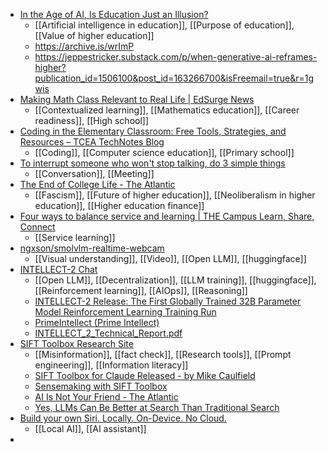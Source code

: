 - [In the Age of AI, Is Education Just an Illusion?](https://www.chronicle.com/article/in-the-age-of-ai-is-education-just-an-illusion)
	- [[Artificial intelligence in education]], [[Purpose of education]], [[Value of higher education]]
	- https://archive.is/wrImP
	- https://jeppestricker.substack.com/p/when-generative-ai-reframes-higher?publication_id=1506100&post_id=163266700&isFreemail=true&r=1gwis
- [Making Math Class Relevant to Real Life | EdSurge News](https://www.edsurge.com/news/2025-05-12-making-math-class-relevant-to-real-life)
	- [[Contextualized learning]], [[Mathematics education]], [[Career readiness]], [[High school]]
- [Coding in the Elementary Classroom: Free Tools, Strategies, and Resources – TCEA TechNotes Blog](https://blog.tcea.org/coding-in-the-elementary-classroom-free-tools-strategies-and-resources/)
	- [[Coding]], [[Computer science education]], [[Primary school]]
- [To interrupt someone who won't stop talking, do 3 simple things](https://www.cnbc.com/2025/05/09/to-interrupt-someone-who-wont-stop-talking-do-these-simple-things.html)
	- [[Conversation]], [[Meeting]]
- [The End of College Life - The Atlantic](https://www.theatlantic.com/science/archive/2025/03/end-of-college-life/682241/)
	- [[Fascism]], [[Future of higher education]], [[Neoliberalism in higher education]], [[Higher education finance]]
- [Four ways to balance service and learning | THE Campus Learn, Share, Connect](https://www.timeshighereducation.com/campus/four-ways-balance-service-and-learning)
	- [[Service learning]]
- [ngxson/smolvlm-realtime-webcam](https://github.com/ngxson/smolvlm-realtime-webcam)
	- [[Visual understanding]], [[Video]], [[Open LLM]], [[huggingface]]
- [INTELLECT-2 Chat](https://chat.primeintellect.ai/)
	- [[Open LLM]], [[Decentralization]], [[LLM training]], [[huggingface]], [[Reinforcement learning]], [[AIOps]], [[Reasoning]]
	- [INTELLECT-2 Release: The First Globally Trained 32B Parameter Model Reinforcement Learning Training Run](https://www.primeintellect.ai/blog/intellect-2-release)
	- [PrimeIntellect (Prime Intellect)](https://huggingface.co/PrimeIntellect)
	- [INTELLECT_2_Technical_Report.pdf](https://storage.googleapis.com/public-technical-paper/INTELLECT_2_Technical_Report.pdf)
- [SIFT Toolbox Research Site](https://checkplease.neocities.org/contact)
	- [[Misinformation]], [[fact check]], [[Research tools]], [[Prompt engineering]], [[Information literacy]]
	- [SIFT Toolbox for Claude Released - by Mike Caulfield](https://mikecaulfield.substack.com/p/sift-toolbox-for-claude-and-chatgpt)
	- [Sensemaking with SIFT Toolbox](https://checkplease.neocities.org/)
	- [AI Is Not Your Friend - The Atlantic](https://www.theatlantic.com/technology/archive/2025/05/sycophantic-ai/682743/?gift=lmPw6LweIGq69HbGO1-BJ8YyMHNNy8KEsd9woY6bfLU)
	- [Yes, LLMs Can Be Better at Search Than Traditional Search](https://mikecaulfield.substack.com/p/yes-llms-can-be-better-at-search)
- [Build your own Siri. Locally. On-Device. No Cloud.](https://thehyperplane.substack.com/p/build-your-own-siri-locally-on-device)
	- [[Local AI]], [[AI assistant]]
-